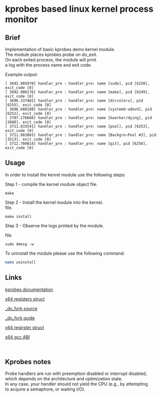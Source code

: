 # kprobes based linux kernel process monitor

## Brief

Implementation of basic kprobes demo kernel module.  
The  module places kprobes probe on do_exit.   
On each exited process, the module will print  
a log with the process name and exit code.

Example output: 
``` text
[ 3692.905970] handler_pre : handler_pre: name [sudo], pid [6250], exit_code [0] 
[ 3692.906176] handler_pre : handler_pre: name [make], pid [6249], exit_code [0] 
[ 3696.337482] handler_pre : handler_pre: name [dircolors], pid [6255], exit_code [0] 
[ 3696.608100] handler_pre : handler_pre: name [systemd-udevd], pid [6252], exit_code [0] 
[ 3707.276686] handler_pre : handler_pre: name [kworker/dying], pid [2688], exit_code [0] 
[ 3711.833541] handler_pre : handler_pre: name [pool], pid [6253], exit_code [0] 
[ 3711.983803] handler_pre : handler_pre: name [Backgro~Pool #3], pid [3513], exit_code [0] 
[ 3712.709814] handler_pre : handler_pre: name [git], pid [6258], exit_code [0] 

```

## Usage

In order to install the kenrel module use the following steps:

Step 1 - compile the kernel module object file.  
```
make
```

Step 2 - Install the kernel module into the kernel.  
file.  
```
make install
```

Step 3 - Observe the logs printed by the module.  

file.  
```
sudo dmesg -w
```

To uninstall the module please use the following command:

``` bash
make uninstall
```


## Links 

[kprobes documentation](https://www.kernel.org/doc/Documentation/kprobes.txt)

[x64 registers struct](https://elixir.bootlin.com/linux/latest/source/arch/x86/include/uapi/asm/ptrace.h#L44)

[_do_fork source](https://elixir.bootlin.com/linux/v4.5/source/kernel/fork.c#L1691)

[_do_fork guide](https://s-matyukevich.github.io/raspberry-pi-os/docs/lesson04/linux/fork.html)

[x64 regirster struct](https://elixir.bootlin.com/linux/latest/source/arch/x86/include/uapi/asm/ptrace.h#L44)

[x64 gcc ABI](https://www.systutorials.com/x86-64-calling-convention-by-gcc/)

</br>

## Kprobes notes

Probe handlers are run with preemption disabled or interrupt disabled,    
which depends on the architecture and optimization state.  
In any case, your handler should not yield the CPU (e.g., by attempting  
to acquire a semaphore, or waiting I/O).    
